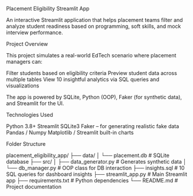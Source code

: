  Placement Eligibility Streamlit App

An interactive Streamlit application that helps placement teams filter and analyze student readiness based on programming, soft skills, and mock interview performance.


Project Overview

This project simulates a real-world EdTech scenario where placement managers can:

Filter students based on eligibility criteria
Preview student data across multiple tables
View 10 insightful analytics via SQL queries and visualizations

The app is powered by SQLite, Python (OOP), Faker (for synthetic data), and Streamlit for the UI.



Technologies Used

Python 3.8+
Streamlit
SQLite3
Faker – for generating realistic fake data
Pandas / Numpy
Matplotlib / Streamlit built-in charts



 Folder Structure

placement_eligibility_app/
├── data/
│ └── placement.db # SQLite database
├── src/
│ ├── data_generator.py # Generates synthetic data
│ └── db_manager.py # OOP class for DB interaction
├── insights.sql # 10 SQL queries for dashboard insights
├── streamlit_app.py # Main Streamlit app
├── requirements.txt # Python dependencies
└── README.md # Project documentation

 
